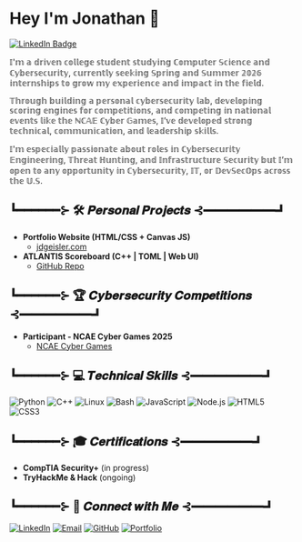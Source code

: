 <h1>Hey I'm Jonathan 👋</h1>

<a href="https://www.linkedin.com/in/jdgeisler/" target="_blank">
  <img src="https://img.shields.io/badge/Connect%20on-LinkedIn-blue?logo=linkedin&logoColor=white&style=for-the-badge" alt="LinkedIn Badge" />
</a>


<a>𝕀'𝕞 𝕒 𝕕𝕣𝕚𝕧𝕖𝕟 𝕔𝕠𝕝𝕝𝕖𝕘𝕖 𝕤𝕥𝕦𝕕𝕖𝕟𝕥 𝕤𝕥𝕦𝕕𝕪𝕚𝕟𝕘 ℂ𝕠𝕞𝕡𝕦𝕥𝕖𝕣 𝕊𝕔𝕚𝕖𝕟𝕔𝕖 𝕒𝕟𝕕 ℂ𝕪𝕓𝕖𝕣𝕤𝕖𝕔𝕦𝕣𝕚𝕥𝕪, 𝕔𝕦𝕣𝕣𝕖𝕟𝕥𝕝𝕪 𝕤𝕖𝕖𝕜𝕚𝕟𝕘 𝕊𝕡𝕣𝕚𝕟𝕘 𝕒𝕟𝕕 𝕊𝕦𝕞𝕞𝕖𝕣 𝟚𝟘𝟚𝟞 𝕚𝕟𝕥𝕖𝕣𝕟𝕤𝕙𝕚𝕡𝕤 𝕥𝕠 𝕘𝕣𝕠𝕨 𝕞𝕪 𝕖𝕩𝕡𝕖𝕣𝕚𝕖𝕟𝕔𝕖 𝕒𝕟𝕕 𝕚𝕞𝕡𝕒𝕔𝕥 𝕚𝕟 𝕥𝕙𝕖 𝕗𝕚𝕖𝕝𝕕.</a>

<a>𝕋𝕙𝕣𝕠𝕦𝕘𝕙 𝕓𝕦𝕚𝕝𝕕𝕚𝕟𝕘 𝕒 𝕡𝕖𝕣𝕤𝕠𝕟𝕒𝕝 𝕔𝕪𝕓𝕖𝕣𝕤𝕖𝕔𝕦𝕣𝕚𝕥𝕪 𝕝𝕒𝕓, 𝕕𝕖𝕧𝕖𝕝𝕠𝕡𝕚𝕟𝕘 𝕤𝕔𝕠𝕣𝕚𝕟𝕘 𝕖𝕟𝕘𝕚𝕟𝕖𝕤 𝕗𝕠𝕣 𝕔𝕠𝕞𝕡𝕖𝕥𝕚𝕥𝕚𝕠𝕟𝕤, 𝕒𝕟𝕕 𝕔𝕠𝕞𝕡𝕖𝕥𝕚𝕟𝕘 𝕚𝕟 𝕟𝕒𝕥𝕚𝕠𝕟𝕒𝕝 𝕖𝕧𝕖𝕟𝕥𝕤 𝕝𝕚𝕜𝕖 𝕥𝕙𝕖 ℕℂ𝔸𝔼 ℂ𝕪𝕓𝕖𝕣 𝔾𝕒𝕞𝕖𝕤, 𝕀’𝕧𝕖 𝕕𝕖𝕧𝕖𝕝𝕠𝕡𝕖𝕕 𝕤𝕥𝕣𝕠𝕟𝕘 𝕥𝕖𝕔𝕙𝕟𝕚𝕔𝕒𝕝, 𝕔𝕠𝕞𝕞𝕦𝕟𝕚𝕔𝕒𝕥𝕚𝕠𝕟, 𝕒𝕟𝕕 𝕝𝕖𝕒𝕕𝕖𝕣𝕤𝕙𝕚𝕡 𝕤𝕜𝕚𝕝𝕝𝕤.</a>

<a>𝕀'𝕞 𝕖𝕤𝕡𝕖𝕔𝕚𝕒𝕝𝕝𝕪 𝕡𝕒𝕤𝕤𝕚𝕠𝕟𝕒𝕥𝕖 𝕒𝕓𝕠𝕦𝕥 𝕣𝕠𝕝𝕖𝕤 𝕚𝕟 ℂ𝕪𝕓𝕖𝕣𝕤𝕖𝕔𝕦𝕣𝕚𝕥𝕪 𝔼𝕟𝕘𝕚𝕟𝕖𝕖𝕣𝕚𝕟𝕘, 𝕋𝕙𝕣𝕖𝕒𝕥 ℍ𝕦𝕟𝕥𝕚𝕟𝕘, 𝕒𝕟𝕕 𝕀𝕟𝕗𝕣𝕒𝕤𝕥𝕣𝕦𝕔𝕥𝕦𝕣𝕖 𝕊𝕖𝕔𝕦𝕣𝕚𝕥𝕪 𝕓𝕦𝕥 𝕀’𝕞 𝕠𝕡𝕖𝕟 𝕥𝕠 𝕒𝕟𝕪 𝕠𝕡𝕡𝕠𝕣𝕥𝕦𝕟𝕚𝕥𝕪 𝕚𝕟 ℂ𝕪𝕓𝕖𝕣𝕤𝕖𝕔𝕦𝕣𝕚𝕥𝕪, 𝕀𝕋, 𝕠𝕣 𝔻𝕖𝕧𝕊𝕖𝕔𝕆𝕡𝕤 𝕒𝕔𝕣𝕠𝕤𝕤 𝕥𝕙𝕖 𝕌.𝕊.</a>


<h2>┗━━━━━━⊱ 🛠️ 𝑷𝒆𝒓𝒔𝒐𝒏𝒂𝒍 𝑷𝒓𝒐𝒋𝒆𝒄𝒕𝒔 ⊰━━━━━━┛</h2>

- <b>Portfolio Website (HTML/CSS + Canvas JS)</b>  
  - [jdgeisler.com](https://jdgeisler.com)
- <b>ATLANTIS Scoreboard (C++ | TOML | Web UI)</b>  
  - [GitHub Repo](https://github.com/Sklffy/Scoring-Engine)

<h2>┗━━━━━━⊱ 🏆 𝑪𝒚𝒃𝒆𝒓𝒔𝒆𝒄𝒖𝒓𝒊𝒕𝒚 𝑪𝒐𝒎𝒑𝒆𝒕𝒊𝒕𝒊𝒐𝒏𝒔 ⊰━━━━━━┛</h2>

- <b>Participant - NCAE Cyber Games 2025</b>  
  - [NCAE Cyber Games](https://www.ncaecybergames.org/)

<h2>┗━━━━━━⊱ 💻 𝑻𝒆𝒄𝒉𝒏𝒊𝒄𝒂𝒍 𝑺𝒌𝒊𝒍𝒍𝒔 ⊰━━━━━━┛</h2>

![Python](https://img.shields.io/badge/-Python-3776AB?logo=python&logoColor=white&style=flat)
![C++](https://img.shields.io/badge/-C++-00599C?logo=c%2B%2B&logoColor=white&style=flat)
![Linux](https://img.shields.io/badge/-Linux-FCC624?logo=linux&logoColor=black&style=flat)
![Bash](https://img.shields.io/badge/-Bash-4EAA25?logo=gnu-bash&logoColor=white&style=flat)
![JavaScript](https://img.shields.io/badge/-JavaScript-F7DF1E?logo=javascript&logoColor=black&style=flat)
![Node.js](https://img.shields.io/badge/-Node.js-339933?logo=node.js&logoColor=white&style=flat)
![HTML5](https://img.shields.io/badge/-HTML5-E34F26?logo=html5&logoColor=white&style=flat)
![CSS3](https://img.shields.io/badge/-CSS3-1572B6?logo=css3&logoColor=white&style=flat)

<h2>┗━━━━━━⊱ 🎓 𝑪𝒆𝒓𝒕𝒊𝒇𝒊𝒄𝒂𝒕𝒊𝒐𝒏𝒔 ⊰━━━━━━┛</h2>

- <b>CompTIA Security+</b> (in progress)  
- <b>TryHackMe & Hack</b> (ongoing)

<h2>┗━━━━━━⊱ 🔗 𝑪𝒐𝒏𝒏𝒆𝒄𝒕 𝒘𝒊𝒕𝒉 𝑴𝒆 ⊰━━━━━━┛</h2>

[linkedin]: https://linkedin.com/in/jdgeisler

[![LinkedIn](https://img.shields.io/badge/LinkedIn-blue?style=flat&logo=linkedin&logoColor=white)](https://linkedin.com/in/jdgeisler)
[![Email](https://img.shields.io/badge/-Gmail-red?style=flat&logo=Gmail&logoColor=white)](mailto:jdgeisler@gmail.com)
[![GitHub](https://img.shields.io/badge/GitHub-181717?style=flat&logo=github&logoColor=white)](https://github.com/Sklffy)
[![Portfolio](https://img.shields.io/badge/Portfolio_Site-8A2BE2)](https://jdgeisler.com)
